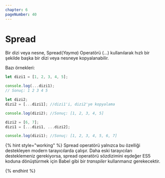 ```yaml
---
chapter: 6
pageNumber: 40  
---
```


# Spread

Bir dizi veya nesne, Spread(_Yayma_) Operatörü (...) kullanılarak hızlı bir şekilde başka bir dizi veya nesneye kopyalanabilir.

Bazı örnekleri:

```javascript
let dizi1 = [1, 2, 3, 4, 5];

console.log(...dizi1);
// Sonuç: 1 2 3 4 5

let dizi2;
dizi2 = [...dizi1]; //dizi1'i, dizi2'ye kopyalama

console.log(dizi2); //Sonuç: [1, 2, 3, 4, 5]

dizi2 = [6, 7];
dizi1 = [...dizi1, ...dizi2];

console.log(dizi1); //Sonuç: [1, 2, 3, 4, 5, 6, 7]
```

{% hint style="working" %}
Spread operatörü yalnızca bu özelliği destekleyen modern tarayıcılarda çalışır. Daha eski tarayıcıları desteklemeniz gerekiyorsa, spread operatörü sözdizimini eşdeğer ES5 koduna dönüştürmek için Babel gibi bir _transpiler_ kullanmanız gerekecektir.

{% endhint %}

